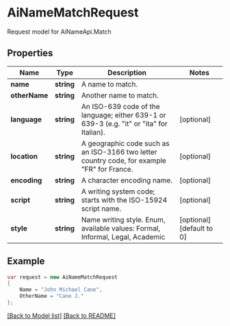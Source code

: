 
# AiNameMatchRequest

Request model for AiNameApi.Match

## Properties

Name | Type | Description | Notes
---- | ---- | ----------- | -----
**name** |**string**|A name to match. |
**otherName** |**string**|Another name to match. |
**language** |**string**|An ISO-639 code of the language; either 639-1 or 639-3 (e.g. \"it\" or \"ita\" for Italian).              |[optional] 
**location** |**string**|A geographic code such as an ISO-3166 two letter country code, for example \"FR\" for France.              |[optional] 
**encoding** |**string**|A character encoding name. |[optional] 
**script** |**string**|A writing system code; starts with the ISO-15924 script name. |[optional] 
**style** |**string**|Name writing style. Enum, available values: Formal, Informal, Legal, Academic |[optional] [default to 0]

## Example
```csharp
var request = new AiNameMatchRequest
{ 
    Name = "John Michael Cane",
    OtherName = "Cane J."
};
```

[[Back to Model list]](Models.md) [[Back to README]](README.md)
